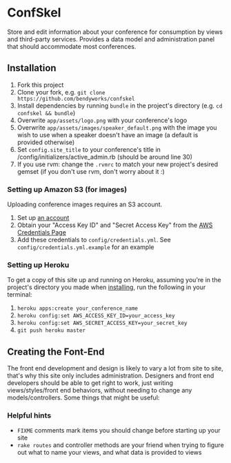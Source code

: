 # ConfSkel

Store and edit information about your conference for consumption by
views and third-party services. Provides a data model and administration
panel that should accommodate most conferences.

## Installation

1. Fork this project
1. Clone your fork, e.g. `git clone https://github.com/bendyworks/confskel`
1. Install dependencies by running `bundle` in the project's directory
   (e.g. `cd confskel && bundle`)
1. Overwrite `app/assets/logo.png` with your conference's logo
1. Overwrite `app/assets/images/speaker_default.png` with the image you
   wish to use when a speaker doesn't have an image (a default is
provided otherwise)
1. Set `config.site_title` to your conference's title in
	 /config/initializers/active_admin.rb (should be around line 30)
1. If you use rvm: change the `.rvmrc` to match your new project's
	 desired gemset (if you don't use rvm, don't worry about it :)

### Setting up Amazon S3 (for images)

Uploading conference images requires an S3 account.

1. Set up [an account](https://aws.amazon.com/s3/)
1. Obtain your "Access Key ID" and "Secret Access Key" from the [AWS
   Credentials
Page](https://portal.aws.amazon.com/gp/aws/securityCredentials)
1. Add these credentials to `config/credentials.yml`. See
	 `config/credentials.yml.example` for an example

### Setting up Heroku

To get a copy of this site up and running on Heroku, assuming you're in
the project's directory you made when [installing](#installation), run
the following in your terminal:

1. `heroku apps:create your_conference_name`
1. `heroku config:set AWS_ACCESS_KEY_ID=your_access_key`
1. `heroku config:set AWS_SECRET_ACCESS_KEY=your_secret_key`
1. `git push heroku master`

## Creating the Font-End

The front end development and design is likely to vary a lot from site
to site, that's why this site only includes administration.  Designers
and front end developers should be able to get right to work, just
writing views/styles/front end behaviors, without needing to change any
models/controllers.  Some things that might be useful:

### Helpful hints

* `FIXME` comments mark items you should change before starting up your
  site
* `rake routes` and controller methods are your friend when trying to
  figure out what to name your views, and what data is provided to views
